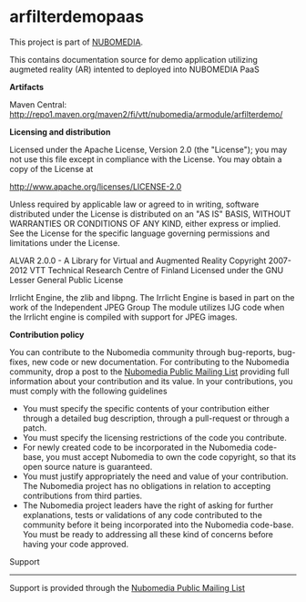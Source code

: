 # arfilterdemopaas
This project is part of [NUBOMEDIA].

This contains documentation source for demo application utilizing augmeted reality (AR) intented to deployed into NUBOMEDIA PaaS 

**Artifacts**

Maven Central:
http://repo1.maven.org/maven2/fi/vtt/nubomedia/armodule/arfilterdemo/

**Licensing and distribution**

Licensed under the Apache License, Version 2.0 (the "License"); you may not use this file except in compliance with the License. You may obtain a copy of the License at

http://www.apache.org/licenses/LICENSE-2.0

Unless required by applicable law or agreed to in writing, software distributed under the License is distributed on an "AS IS" BASIS, WITHOUT WARRANTIES OR CONDITIONS OF ANY KIND, either express or implied. See the License for the specific language governing permissions and limitations under the License.

ALVAR 2.0.0 - A Library for Virtual and Augmented Reality Copyright 2007-2012 VTT Technical Research Centre of Finland Licensed under the GNU Lesser General Public License

Irrlicht Engine, the zlib and libpng. The Irrlicht Engine is based in part on the work of the Independent JPEG Group The module utilizes IJG code when the Irrlicht engine is compiled with support for JPEG images.

**Contribution policy**

You can contribute to the Nubomedia community through bug-reports, bug-fixes, new code or new documentation. For contributing to the Nubomedia community, drop a post to the [Nubomedia Public Mailing List] providing full information about your contribution and its value. In your contributions, you must comply with the following guidelines

* You must specify the specific contents of your contribution either through a
  detailed bug description, through a pull-request or through a patch.
* You must specify the licensing restrictions of the code you contribute.
* For newly created code to be incorporated in the Nubomedia code-base, you must
  accept Nubomedia to own the code copyright, so that its open source nature is
  guaranteed.
* You must justify appropriately the need and value of your contribution. The
  Nubomedia project has no obligations in relation to accepting contributions
  from third parties.
* The Nubomedia project leaders have the right of asking for further
  explanations, tests or validations of any code contributed to the community
  before it being incorporated into the Nubomedia code-base. You must be ready to
  addressing all these kind of concerns before having your code approved.

Support

-------
Support is provided through the [Nubomedia Public Mailing List]

[NUBOMEDIA]: http://www.nubomedia.eu
[Nubomedia Public Mailing List]: https://groups.google.com/forum/#!forum/nubomedia-dev